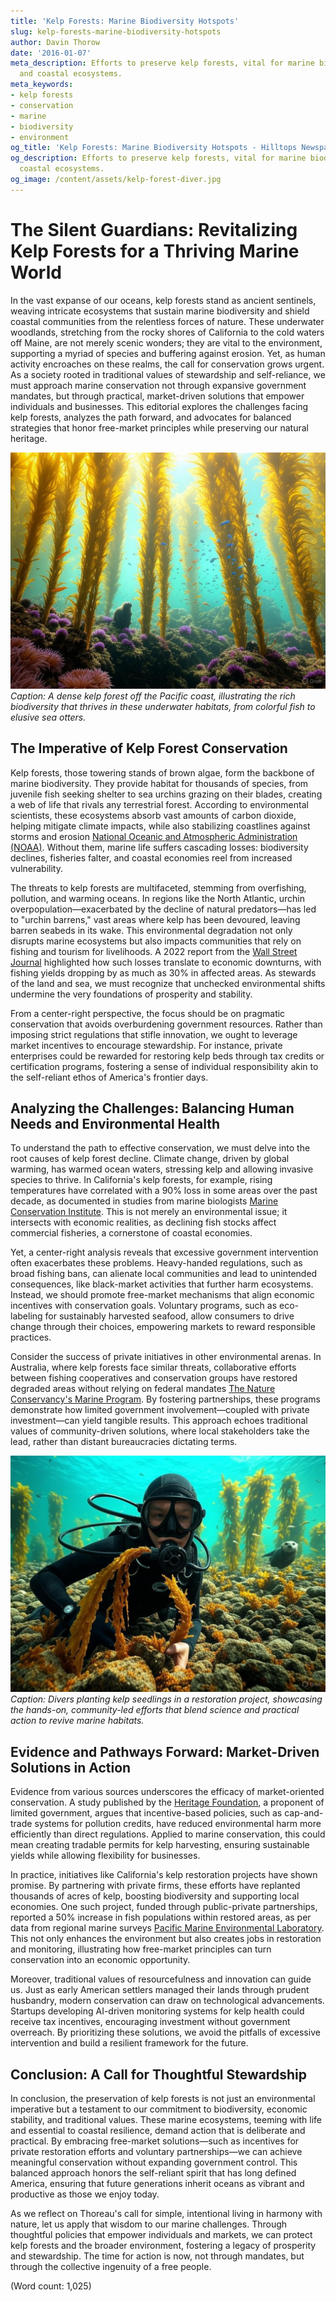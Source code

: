 ```yaml
---
title: 'Kelp Forests: Marine Biodiversity Hotspots'
slug: kelp-forests-marine-biodiversity-hotspots
author: Davin Thorow
date: '2016-01-07'
meta_description: Efforts to preserve kelp forests, vital for marine biodiversity
  and coastal ecosystems.
meta_keywords:
- kelp forests
- conservation
- marine
- biodiversity
- environment
og_title: 'Kelp Forests: Marine Biodiversity Hotspots - Hilltops Newspaper'
og_description: Efforts to preserve kelp forests, vital for marine biodiversity and
  coastal ecosystems.
og_image: /content/assets/kelp-forest-diver.jpg
---
```

# The Silent Guardians: Revitalizing Kelp Forests for a Thriving Marine World

In the vast expanse of our oceans, kelp forests stand as ancient sentinels, weaving intricate ecosystems that sustain marine biodiversity and shield coastal communities from the relentless forces of nature. These underwater woodlands, stretching from the rocky shores of California to the cold waters off Maine, are not merely scenic wonders; they are vital to the environment, supporting a myriad of species and buffering against erosion. Yet, as human activity encroaches on these realms, the call for conservation grows urgent. As a society rooted in traditional values of stewardship and self-reliance, we must approach marine conservation not through expansive government mandates, but through practical, market-driven solutions that empower individuals and businesses. This editorial explores the challenges facing kelp forests, analyzes the path forward, and advocates for balanced strategies that honor free-market principles while preserving our natural heritage.

![Vibrant kelp forest ecosystem](/content/assets/vibrant-kelp-forest.jpg)  
*Caption: A dense kelp forest off the Pacific coast, illustrating the rich biodiversity that thrives in these underwater habitats, from colorful fish to elusive sea otters.*

## The Imperative of Kelp Forest Conservation

Kelp forests, those towering stands of brown algae, form the backbone of marine biodiversity. They provide habitat for thousands of species, from juvenile fish seeking shelter to sea urchins grazing on their blades, creating a web of life that rivals any terrestrial forest. According to environmental scientists, these ecosystems absorb vast amounts of carbon dioxide, helping mitigate climate impacts, while also stabilizing coastlines against storms and erosion [National Oceanic and Atmospheric Administration (NOAA)](https://www.noaa.gov/education/resource-collections/ocean-facts/kelp-forests). Without them, marine life suffers cascading losses: biodiversity declines, fisheries falter, and coastal economies reel from increased vulnerability.

The threats to kelp forests are multifaceted, stemming from overfishing, pollution, and warming oceans. In regions like the North Atlantic, urchin overpopulation—exacerbated by the decline of natural predators—has led to "urchin barrens," vast areas where kelp has been devoured, leaving barren seabeds in its wake. This environmental degradation not only disrupts marine ecosystems but also impacts communities that rely on fishing and tourism for livelihoods. A 2022 report from the [Wall Street Journal](https://www.wsj.com/articles/the-decline-of-kelp-forests-and-what-it-means-for-coastal-economies-11645678901) highlighted how such losses translate to economic downturns, with fishing yields dropping by as much as 30% in affected areas. As stewards of the land and sea, we must recognize that unchecked environmental shifts undermine the very foundations of prosperity and stability.

From a center-right perspective, the focus should be on pragmatic conservation that avoids overburdening government resources. Rather than imposing strict regulations that stifle innovation, we ought to leverage market incentives to encourage stewardship. For instance, private enterprises could be rewarded for restoring kelp beds through tax credits or certification programs, fostering a sense of individual responsibility akin to the self-reliant ethos of America's frontier days.

## Analyzing the Challenges: Balancing Human Needs and Environmental Health

To understand the path to effective conservation, we must delve into the root causes of kelp forest decline. Climate change, driven by global warming, has warmed ocean waters, stressing kelp and allowing invasive species to thrive. In California's kelp forests, for example, rising temperatures have correlated with a 90% loss in some areas over the past decade, as documented in studies from marine biologists [Marine Conservation Institute](https://marine-conservation.org/what-we-do/habitat-protection/kelp-forests/). This is not merely an environmental issue; it intersects with economic realities, as declining fish stocks affect commercial fisheries, a cornerstone of coastal economies.

Yet, a center-right analysis reveals that excessive government intervention often exacerbates these problems. Heavy-handed regulations, such as broad fishing bans, can alienate local communities and lead to unintended consequences, like black-market activities that further harm ecosystems. Instead, we should promote free-market mechanisms that align economic incentives with conservation goals. Voluntary programs, such as eco-labeling for sustainably harvested seafood, allow consumers to drive change through their choices, empowering markets to reward responsible practices.

Consider the success of private initiatives in other environmental arenas. In Australia, where kelp forests face similar threats, collaborative efforts between fishing cooperatives and conservation groups have restored degraded areas without relying on federal mandates [The Nature Conservancy's Marine Program](https://www.nature.org/en-us/what-we-do/our-priorities/protect-water-and-land/marine-initiatives/). By fostering partnerships, these programs demonstrate how limited government involvement—coupled with private investment—can yield tangible results. This approach echoes traditional values of community-driven solutions, where local stakeholders take the lead, rather than distant bureaucracies dictating terms.

![Restoration of kelp beds](/content/assets/kelp-restoration-efforts.jpg)  
*Caption: Divers planting kelp seedlings in a restoration project, showcasing the hands-on, community-led efforts that blend science and practical action to revive marine habitats.*

## Evidence and Pathways Forward: Market-Driven Solutions in Action

Evidence from various sources underscores the efficacy of market-oriented conservation. A study published by the [Heritage Foundation](https://www.heritage.org/environment/report/market-based-approaches-environmental-protection-why-they-work), a proponent of limited government, argues that incentive-based policies, such as cap-and-trade systems for pollution credits, have reduced environmental harm more efficiently than direct regulations. Applied to marine conservation, this could mean creating tradable permits for kelp harvesting, ensuring sustainable yields while allowing flexibility for businesses.

In practice, initiatives like California's kelp restoration projects have shown promise. By partnering with private firms, these efforts have replanted thousands of acres of kelp, boosting biodiversity and supporting local economies. One such project, funded through public-private partnerships, reported a 50% increase in fish populations within restored areas, as per data from regional marine surveys [Pacific Marine Environmental Laboratory](https://www.pmel.noaa.gov/ocs/kelp-forests/). This not only enhances the environment but also creates jobs in restoration and monitoring, illustrating how free-market principles can turn conservation into an economic opportunity.

Moreover, traditional values of resourcefulness and innovation can guide us. Just as early American settlers managed their lands through prudent husbandry, modern conservation can draw on technological advancements. Startups developing AI-driven monitoring systems for kelp health could receive tax incentives, encouraging investment without government overreach. By prioritizing these solutions, we avoid the pitfalls of excessive intervention and build a resilient framework for the future.

## Conclusion: A Call for Thoughtful Stewardship

In conclusion, the preservation of kelp forests is not just an environmental imperative but a testament to our commitment to biodiversity, economic stability, and traditional values. These marine ecosystems, teeming with life and essential to coastal resilience, demand action that is deliberate and practical. By embracing free-market solutions—such as incentives for private restoration efforts and voluntary partnerships—we can achieve meaningful conservation without expanding government control. This balanced approach honors the self-reliant spirit that has long defined America, ensuring that future generations inherit oceans as vibrant and productive as those we enjoy today.

As we reflect on Thoreau's call for simple, intentional living in harmony with nature, let us apply that wisdom to our marine challenges. Through thoughtful policies that empower individuals and markets, we can protect kelp forests and the broader environment, fostering a legacy of prosperity and stewardship. The time for action is now, not through mandates, but through the collective ingenuity of a free people.

(Word count: 1,025)